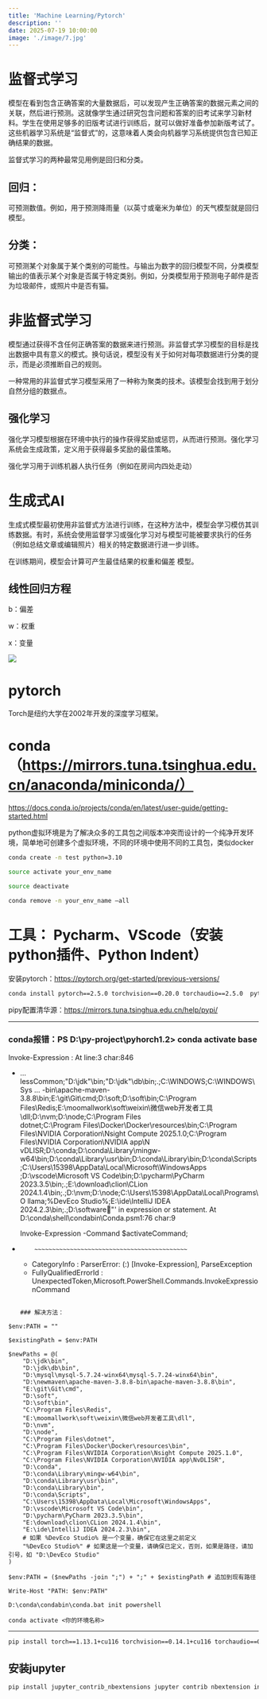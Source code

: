 ```yaml
---
title: 'Machine Learning/Pytorch'
description: ''
date: 2025-07-19 10:00:00
image: './image/7.jpg'
---
```

# 监督式学习

模型在看到包含正确答案的大量数据后，可以发现产生正确答案的数据元素之间的关联，然后进行预测。这就像学生通过研究包含问题和答案的旧考试来学习新材料。学生在使用足够多的旧版考试进行训练后，就可以做好准备参加新版考试了。这些机器学习系统是“监督式”的，这意味着人类会向机器学习系统提供包含已知正确结果的数据。

监督式学习的两种最常见用例是回归和分类。

## 回归：

可预测数值。例如，用于预测降雨量（以英寸或毫米为单位）的天气模型就是回归模型。

## 分类：

可预测某个对象属于某个类别的可能性。与输出为数字的回归模型不同，分类模型输出的值表示某个对象是否属于特定类别。例如，分类模型用于预测电子邮件是否为垃圾邮件，或照片中是否有猫。

# 非监督式学习

模型通过获得不含任何正确答案的数据来进行预测。非监督式学习模型的目标是找出数据中具有意义的模式。换句话说，模型没有关于如何对每项数据进行分类的提示，而是必须推断自己的规则。

一种常用的非监督式学习模型采用了一种称为聚类的技术。该模型会找到用于划分自然分组的数据点。

## 强化学习

强化学习模型根据在环境中执行的操作获得奖励或惩罚，从而进行预测。强化学习系统会生成政策，定义用于获得最多奖励的最佳策略。

强化学习用于训练机器人执行任务（例如在房间内四处走动）

# 生成式AI

生成式模型最初使用非监督式方法进行训练，在这种方法中，模型会学习模仿其训练数据。有时，系统会使用监督学习或强化学习对与模型可能被要求执行的任务（例如总结文章或编辑照片）相关的特定数据进行进一步训练。

在训练期间，模型会计算可产生最佳结果的权重和偏差 模型。

## 线性回归方程

b：偏差

w：权重

x：变量

![](E:\blog\minor-magnitude\public\images\ML1.png)







# pytorch

Torch是纽约大学在2002年开发的深度学习框架。

# conda（https://mirrors.tuna.tsinghua.edu.cn/anaconda/miniconda/）

https://docs.conda.io/projects/conda/en/latest/user-guide/getting-started.html

python虚拟环境是为了解决众多的工具包之间版本冲突而设计的一个纯净开发环境，简单地可创建多个虚拟环境，不同的环境中使用不同的工具包，类似docker

```bash
conda create -n test python=3.10

source activate your_env_name

source deactivate

conda remove -n your_env_name –all
```

# 工具： Pycharm、VScode（安装python插件、Python Indent）

安装pytorch：https://pytorch.org/get-started/previous-versions/

```bash
conda install pytorch==2.5.0 torchvision==0.20.0 torchaudio==2.5.0  pytorch-cuda=11.8 -c pytorch -c nvidia
```

pipy配置清华源：https://mirrors.tuna.tsinghua.edu.cn/help/pypi/



------



### conda报错：PS D:\py-project\pyhorch1.2> conda activate base

Invoke-Expression : At line:3 char:846

+ ... lessCommon;"D:\jdk\"\bin;"D:\jdk\"\db\bin;.;C:\WINDOWS;C:\WINDOWS\Sys ...
  -bin\apache-maven-3.8.8\bin;E:\git\Git\cmd;D:\soft;D:\soft\bin;C:\Program Files\Redis;E:\moomallwork\soft\weixin\微信web开发者工具\dll;D:\nvm;D:\node;C:\Program 
  Files\
  dotnet;C:\Program Files\Docker\Docker\resources\bin;C:\Program Files\NVIDIA Corporation\Nsight Compute 2025.1.0;C:\Program Files\NVIDIA Corporation\NVIDIA app\N 
  vDLISR;D:\conda;D:\conda\Library\mingw-w64\bin;D:\conda\Library\usr\bin;D:\conda\Library\bin;D:\conda\Scripts;C:\Users\15398\AppData\Local\Microsoft\WindowsApps 
  ;D:\vscode\Microsoft VS Code\bin;D:\pycharm\PyCharm 2023.3.5\bin;.;E:\download\clion\CLion 2024.1.4\bin;.;D:\nvm;D:\node;C:\Users\15398\AppData\Local\Programs\O 
  llama;%DevEco Studio%;E:\ide\IntelliJ IDEA 2024.2.3\bin;.;D:\software"' in expression or statement.
  At D:\conda\shell\condabin\Conda.psm1:76 char:9

  Invoke-Expression -Command $activateCommand;

+         ~~~~~~~~~~~~~~~~~~~~~~~~~~~~~~~~~~~~~~~~~~~
    + CategoryInfo          : ParserError: (:) [Invoke-Expression], ParseException
    + FullyQualifiedErrorId : UnexpectedToken,Microsoft.PowerShell.Commands.InvokeExpressionCommand
    ~~~~~~~~~~~~~~~~~~~~~~~~~~~~~~~~~~~~~~~~~~~
    
    ### 解决方法：

```
$env:PATH = ""
```

```
$existingPath = $env:PATH 

$newPaths = @(
    "D:\jdk\bin",
    "D:\jdk\db\bin",
    "D:\mysql\mysql-5.7.24-winx64\mysql-5.7.24-winx64\bin",
    "D:\newmaven\apache-maven-3.8.8-bin\apache-maven-3.8.8\bin",
    "E:\git\Git\cmd",
    "D:\soft",
    "D:\soft\bin",
    "C:\Program Files\Redis",
    "E:\moomallwork\soft\weixin\微信web开发者工具\dll",
    "D:\nvm",
    "D:\node",
    "C:\Program Files\dotnet",
    "C:\Program Files\Docker\Docker\resources\bin",
    "C:\Program Files\NVIDIA Corporation\Nsight Compute 2025.1.0",
    "C:\Program Files\NVIDIA Corporation\NVIDIA app\NvDLISR",
    "D:\conda",
    "D:\conda\Library\mingw-w64\bin",
    "D:\conda\Library\usr\bin",
    "D:\conda\Library\bin",
    "D:\conda\Scripts",
    "C:\Users\15398\AppData\Local\Microsoft\WindowsApps",
    "D:\vscode\Microsoft VS Code\bin",
    "D:\pycharm\PyCharm 2023.3.5\bin",
    "E:\download\clion\CLion 2024.1.4\bin",
    "E:\ide\IntelliJ IDEA 2024.2.3\bin",
    # 如果 %DevEco Studio% 是一个变量，确保它在这里之前定义
    "%DevEco Studio%" # 如果这是一个变量，请确保已定义，否则，如果是路径，请加引号，如 "D:\DevEco Studio"
)

$env:PATH = ($newPaths -join ";") + ";" + $existingPath # 追加到现有路径

Write-Host "PATH: $env:PATH" 
```

```
D:\conda\condabin\conda.bat init powershell 
```

```
conda activate <你的环境名称>
```

------

```bash
pip install torch==1.13.1+cu116 torchvision==0.14.1+cu116 torchaudio==0.13.1 --extra-index-url https://download.pytorch.org/whl/cu116
```

## 安装jupyter

```bash
pip install jupyter_contrib_nbextensions jupyter contrib nbextension install --user
```

